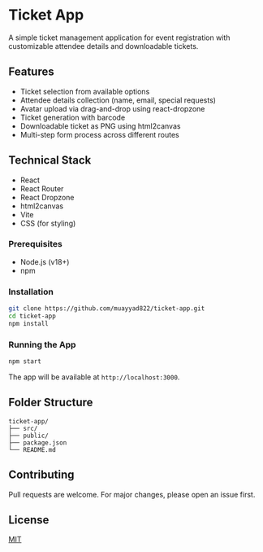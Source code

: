 # Ticket App

A simple ticket management application for event registration with customizable attendee details and downloadable tickets.

## Features

- Ticket selection from available options
- Attendee details collection (name, email, special requests)
- Avatar upload via drag-and-drop using react-dropzone
- Ticket generation with barcode
- Downloadable ticket as PNG using html2canvas
- Multi-step form process across different routes

## Technical Stack

- React
- React Router
- React Dropzone
- html2canvas
- Vite
- CSS (for styling)


### Prerequisites

- Node.js (v18+)
- npm

### Installation

```bash
git clone https://github.com/muayyad822/ticket-app.git
cd ticket-app
npm install
```

### Running the App

```bash
npm start
```

The app will be available at `http://localhost:3000`.

## Folder Structure

```
ticket-app/
├── src/
├── public/
├── package.json
└── README.md
```

## Contributing

Pull requests are welcome. For major changes, please open an issue first.

## License

[MIT](LICENSE)
